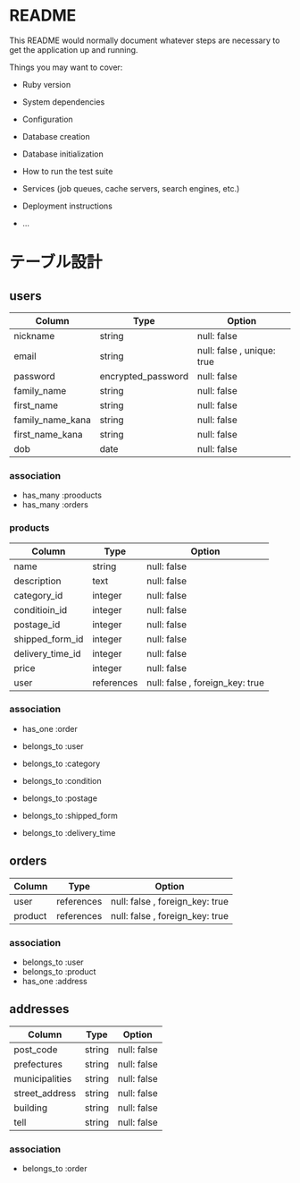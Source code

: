 # README

This README would normally document whatever steps are necessary to get the
application up and running.

Things you may want to cover:

* Ruby version

* System dependencies

* Configuration

* Database creation

* Database initialization

* How to run the test suite

* Services (job queues, cache servers, search engines, etc.)

* Deployment instructions

* ...


# テーブル設計

## users
| Column           | Type               | Option      |
|------------------|--------------------|-------------|
| nickname         | string             | null: false |
| email            | string             | null: false , unique: true |
| password         | encrypted_password | null: false |
| family_name      | string             | null: false |
| first_name       | string             | null: false |
| family_name_kana | string             | null: false |
| first_name_kana  | string             | null: false |
| dob              | date               | null: false |

### association

- has_many :prooducts
- has_many :orders

### products

| Column           | Type       | Option      |
|------------------|------------|-------------|
| name             | string     | null: false |
| description      | text       | null: false |
| category_id      | integer    | null: false |
| conditioin_id    | integer    | null: false |
| postage_id       | integer    | null: false |
| shipped_form_id  | integer    | null: false |
| delivery_time_id | integer    | null: false |
| price            | integer    | null: false |
| user             | references | null: false , foreign_key: true |

### association

- has_one :order
- belongs_to :user

- belongs_to :category
- belongs_to :condition
- belongs_to :postage
- belongs_to :shipped_form
- belongs_to :delivery_time

## orders

| Column      | Type       | Option                          |
|-------------|------------|---------------------------------|
| user        | references | null: false , foreign_key: true |
| product     | references | null: false , foreign_key: true |



### association

- belongs_to :user
- belongs_to :product
- has_one :address

## addresses
| Column         | Type       | Option      |
|----------------|------------|-------------|
| post_code      | string     | null: false |
| prefectures    | string     | null: false |
| municipalities | string     | null: false |
| street_address | string     | null: false |
| building       | string     | null: false |
| tell           | string     | null: false |

### association

- belongs_to :order
